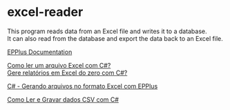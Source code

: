 # excel-reader

This program reads data from an Excel file and writes it to a database.  
It can also read from the database and export the data back to an Excel file.  

[EPPlus Documentation](https://www.epplussoftware.com/en/Developers/)  

[Como ler um arquivo Excel com C#?](https://www.youtube.com/watch?v=HhEKBNBCVPk)  
[Gere relatórios em Excel do zero com C#?](https://www.youtube.com/watch?v=mFwRUsoIsLk)  

[C# - Gerando arquivos no formato Excel com EPPlus](https://www.youtube.com/watch?v=Q-9P6anYkrU)  

[Como Ler e Gravar dados CSV com C#](https://www.youtube.com/watch?v=foS2wy61Lao)  
